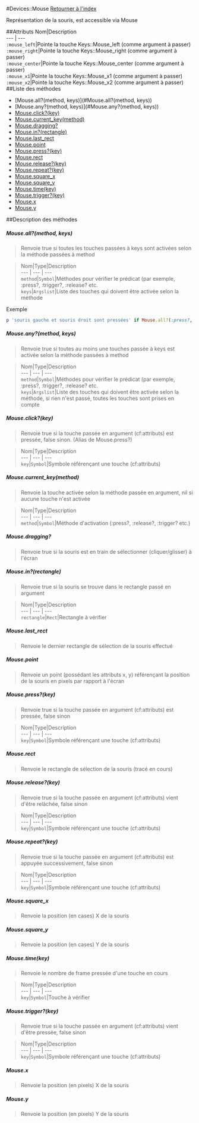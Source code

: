 #Devices::Mouse
[Retourner à l'index](README.md)

Représentation de la souris, est accessible via Mouse

##Attributs
Nom|Description  
--- | ---  
`:mouse_left`|Pointe la touche Keys::Mouse_left (comme argument à passer)  
`:mouse_right`|Pointe la touche Keys::Mouse_right (comme argument à passer)  
`:mouse_center`|Pointe la touche Keys::Mouse_center (comme argument à passer)  
`:mouse_x1`|Pointe la touche Keys::Mouse_x1 (comme argument à passer)  
`:mouse_x2`|Pointe la touche Keys::Mouse_x2 (comme argument à passer)  
##Liste des méthodes
*    [Mouse.all?(method, keys)](#Mouse.all?(method, keys))
*    [Mouse.any?(method, keys)](#Mouse.any?(method, keys))
*    [Mouse.click?(key)](#Mouse.click?(key))
*    [Mouse.current_key(method)](#Mouse.current_key(method))
*    [Mouse.dragging?](#Mouse.dragging?)
*    [Mouse.in?(rectangle)](#Mouse.in?(rectangle))
*    [Mouse.last_rect](#Mouse.last_rect)
*    [Mouse.point](#Mouse.point)
*    [Mouse.press?(key)](#Mouse.press?(key))
*    [Mouse.rect](#Mouse.rect)
*    [Mouse.release?(key)](#Mouse.release?(key))
*    [Mouse.repeat?(key)](#Mouse.repeat?(key))
*    [Mouse.square_x](#Mouse.square_x)
*    [Mouse.square_y](#Mouse.square_y)
*    [Mouse.time(key)](#Mouse.time(key))
*    [Mouse.trigger?(key)](#Mouse.trigger?(key))
*    [Mouse.x](#Mouse.x)
*    [Mouse.y](#Mouse.y)


##Description des méthodes
##### Mouse.all?(method, keys)

> Renvoie true si toutes les touches passées à keys sont activées selon la méthode passées à method

  
> Nom|Type|Description  
--- | --- | ---  
`method`|`Symbol`|Méthodes pour vérifier le prédicat (par exemple, :press?, :trigger?, :release? etc.  
`keys`|`Argslist`|Liste des touches qui doivent être activée selon la méthode  




Exemple  
```ruby  
p 'souris gauche et souris droit sont pressées' if Mouse.all?(:press?, :mouse_left, :mouse_right)  
```



##### Mouse.any?(method, keys)

> Renvoie true si toutes au moins une touches passée à keys est activée selon la méthode passées à method

  
> Nom|Type|Description  
--- | --- | ---  
`method`|`Symbol`|Méthodes pour vérifier le prédicat (par exemple, :press?, :trigger?, :release? etc.  
`keys`|`Argslist`|Liste des touches qui doivent être activée selon la méthode, si rien n'est passé, toutes les touches sont prises en compte  






##### Mouse.click?(key)

> Renvoie true si la touche passée en argument (cf:attributs) est pressée, false sinon. (Alias de Mouse.press?)

  
> Nom|Type|Description  
--- | --- | ---  
`key`|`Symbol`|Symbole référençant une touche (cf:attributs)  






##### Mouse.current_key(method)

> Renvoie la touche activée selon la méthode passée en argument, nil si aucune touche n'est activée

  
> Nom|Type|Description  
--- | --- | ---  
`method`|`Symbol`|Méthode d'activation (:press?, :release?, :trigger? etc.)  






##### Mouse.dragging?

> Renvoie true si la souris est en train de sélectionner (cliquer/glisser) à l'écran

  
> 





##### Mouse.in?(rectangle)

> Renvoie true si la souris se trouve dans le rectangle passé en argument

  
> Nom|Type|Description  
--- | --- | ---  
`rectangle`|`Rect`|Rectangle à vérifier  






##### Mouse.last_rect

> Renvoie le dernier rectangle de sélection de la souris effectué

  
> 





##### Mouse.point

> Renvoie un point (possédant les attributs x, y) référençant la position de la souris en pixels par rapport à l'écran

  
> 





##### Mouse.press?(key)

> Renvoie true si la touche passée en argument (cf:attributs) est pressée, false sinon

  
> Nom|Type|Description  
--- | --- | ---  
`key`|`Symbol`|Symbole référençant une touche (cf:attributs)  






##### Mouse.rect

> Renvoie le rectangle de sélection de la souris (tracé en cours)

  
> 





##### Mouse.release?(key)

> Renvoie true si la touche passée en argument (cf:attributs) vient d'être relâchée, false sinon

  
> Nom|Type|Description  
--- | --- | ---  
`key`|`Symbol`|Symbole référençant une touche (cf:attributs)  






##### Mouse.repeat?(key)

> Renvoie true si la touche passée en argument (cf:attributs) est appuyée successivement, false sinon

  
> Nom|Type|Description  
--- | --- | ---  
`key`|`Symbol`|Symbole référençant une touche (cf:attributs)  






##### Mouse.square_x

> Renvoie la position (en cases) X de la souris

  
> 





##### Mouse.square_y

> Renvoie la position (en cases) Y de la souris

  
> 





##### Mouse.time(key)

> Renvoie le nombre de frame pressée d'une touche en cours

  
> Nom|Type|Description  
--- | --- | ---  
`key`|`Symbol`|Touche à vérifier  






##### Mouse.trigger?(key)

> Renvoie true si la touche passée en argument (cf:attributs) vient d'être pressée, false sinon

  
> Nom|Type|Description  
--- | --- | ---  
`key`|`Symbol`|Symbole référençant une touche (cf:attributs)  






##### Mouse.x

> Renvoie la position (en pixels) X de la souris

  
> 





##### Mouse.y

> Renvoie la position (en pixels) Y de la souris

  
> 





